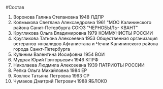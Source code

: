 #Состав
1. Воронова Галина Степановна 1948 ЛДПР
2. Колмыкова Светлана Александровна 1961 \"МОО Калининского района Санкт-Петербурга СОЮЗ \"ЧЕРНОБЫЛЬ- КВАНТ\"
3. Кругликова Ольга Владимировна 1979 КОММУНИСТЫ РОССИИ
4. Кругликова Татьяна Алексеевна 1953 Общественная организация ветеранов-инвалидов Афганистана и Чечни Калининского района города Санкт-Петербурга
5. Кулиним Валентина Иосифовна 1954 ВОИ
6. Мудрак Юрий Григорьевич 1946 КПРФ
7. Николаева Людмила Алексеевна 1939 ПАТРИОТЫ РОССИИ
8. Репка Ольга Михайловна 1984 ЕР
9. Хохлюк Татьяна Петровна 1963 СР
10. Чумаков Дмитрий Петрович 1988 ЯБЛОКО
